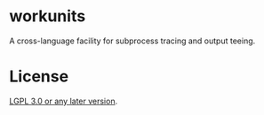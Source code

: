 workunits
=========

A cross-language facility for subprocess tracing and output teeing.

# License

[LGPL 3.0 or any later version](./LICENSE).
